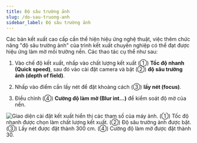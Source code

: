 ```yaml
---
title: Độ sâu trường ảnh
slug: /do-sau-truong-anh
sidebar_label: Độ sâu trường ảnh
---
```


Các bản kết xuất cao cấp cần thể hiện hiệu ứng nghệ thuật, việc thêm chức năng "độ sâu trường ảnh" của trình kết xuất chuyên nghiệp có thể đạt được hiệu ứng làm mờ môi trường nền. Các thao tác cụ thể như sau:

1. Vào chế độ kết xuất, nhấp vào chất lượng kết xuất (①) **Tốc độ nhanh (Quick speed)**, sau đó vào cài đặt camera và bật (②) **độ sâu trường ảnh (depth of field)**.

2. Nhấp vào điểm cần lấy nét để đặt khoảng cách (③) **lấy nét (focus)**.

3. Điều chỉnh (④) **Cường độ làm mờ (Blur int...)** để kiểm soát độ mờ của nền.

![Giao diện cài đặt kết xuất hiển thị các tham số của máy ảnh. (①) Tốc độ nhanh được chọn làm chất lượng kết xuất. (②) Độ sâu trường ảnh được bật. (③) Lấy nét được đặt thành 300 cm. (④) Cường độ làm mờ được đặt thành 30.](https://storage.googleapis.com/jegavn_kb/image_jegavn/258.1.png)